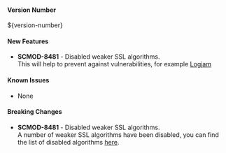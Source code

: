 
#### Version Number
${version-number}

#### New Features
- **SCMOD-8481** - Disabled weaker SSL algorithms.  
This will help to prevent against vulnerabilities, for example [Logjam](https://en.wikipedia.org/wiki/Logjam_(computer_security))

#### Known Issues
- None

#### Breaking Changes
- **SCMOD-8481** - Disabled weaker SSL algorithms.  
A number of weaker SSL algorithms have been disabled, you can find the list of disabled algorithms [here](src/main/docker/disableWeakTlsAlgorithms.patch).
